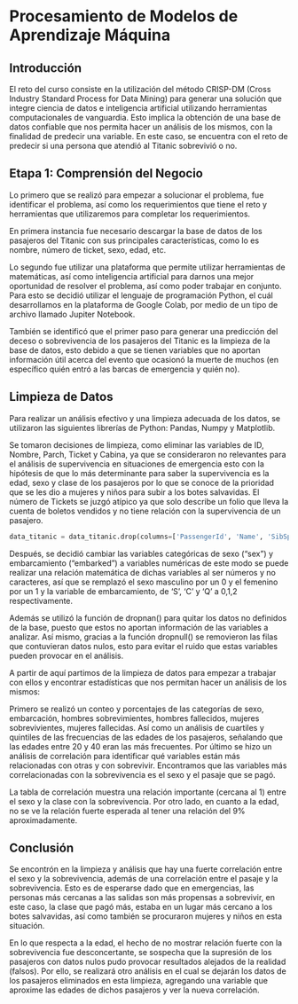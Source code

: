 # Procesamiento de Modelos de Aprendizaje Máquina

## Introducción

El reto del curso consiste en la utilización del método CRISP-DM (Cross Industry Standard Process for Data Mining) para generar una solución que integre ciencia de datos e inteligencia artificial utilizando herramientas computacionales de vanguardia. Esto implica la obtención de una base de datos confiable que nos permita hacer un análisis de los mismos, con la finalidad de predecir una variable. En este caso, se encuentra con el reto de predecir si una persona que atendió al Titanic sobrevivió o no. 

## Etapa 1: Comprensión del Negocio

Lo primero que se realizó para empezar a solucionar el problema, fue identificar el problema, así como los requerimientos que tiene el reto y herramientas que utilizaremos para completar los requerimientos.

En primera instancia fue necesario descargar la base de datos de los pasajeros del Titanic con sus principales características, como lo es nombre, número de ticket, sexo, edad, etc. 

Lo segundo fue utilizar una plataforma que permite utilizar herramientas de matemáticas, así como inteligencia artificial para darnos una mejor oportunidad de resolver el problema, así como poder trabajar en conjunto. Para esto se decidió utilizar el lenguaje de programación Python, el cuál desarrollamos en la plataforma de Google Colab, por medio de un tipo de archivo llamado Jupiter Notebook.

También se identificó que el primer paso para generar una predicción del deceso o sobrevivencia de los pasajeros del Titanic es la limpieza de la base de datos, esto debido a que se tienen variables que no aportan información útil acerca del evento que ocasionó la muerte de muchos (en específico quién entró a las barcas de emergencia y quién no).

## Limpieza de Datos

Para realizar un análisis efectivo y una limpieza adecuada de los datos, se utilizaron las siguientes librerías de Python: Pandas, Numpy y Matplotlib.

Se tomaron decisiones de limpieza, como eliminar las variables de ID, Nombre, Parch, Ticket y Cabina, ya que se consideraron no relevantes para el análisis de supervivencia en situaciones de emergencia esto con la hipótesis de que lo más determinante para saber la supervivencia es la edad, sexo y clase de los pasajeros por lo que se conoce de la prioridad que se les dio a mujeres y niños para subir a los botes salvavidas. El número de Tickets se juzgó atípico ya que solo describe un folio que lleva la cuenta de boletos vendidos y no tiene relación con la supervivencia de un pasajero. 

```python
data_titanic = data_titanic.drop(columns=['PassengerId', 'Name', 'SibSp', 'Parch', 'Ticket', 'Cabin'])
```

Después, se decidió cambiar las variables categóricas de sexo (“sex”) y embarcamiento (“embarked”) a variables numéricas de este modo se puede realizar una relación matemática de dichas variables al ser números y no caracteres, así que se remplazó el sexo masculino por un 0 y el femenino por un 1 y la variable de embarcamiento, de ‘S’, ‘C’ y ‘Q’ a 0,1,2 respectivamente.

Además se utilizó la función de dropnan() para quitar los datos no definidos de la base, puesto que estos no aportan información de las variables a analizar. Así mismo, gracias a la función dropnull() se removieron las filas que contuvieran datos nulos, esto para evitar el ruido que estas variables pueden provocar en el análisis.

A partir de aquí partimos de la limpieza de datos para empezar a trabajar con ellos y encontrar estadísticas que nos permitan hacer un análisis de los mismos:

Primero se realizó un conteo y porcentajes de las categorías de sexo, embarcación, hombres sobrevimientes, hombres fallecidos, mujeres sobrevivientes, mujeres fallecidas. Así como un análisis de cuartiles y quintiles de las frecuencias de las edades de los pasajeros, señalando que las edades entre 20 y 40 eran las más frecuentes. Por último se hizo un análisis de correlación para identificar qué variables están más relacionadas con otras y con sobrevivir. Encontramos que las variables más correlacionadas con la sobrevivencia es el sexo y el pasaje que se pagó. 

La tabla de correlación muestra una relación importante (cercana al 1) entre el sexo y la clase con  la sobrevivencia. Por otro lado, en cuanto a la edad, no se ve la relación fuerte esperada al tener una relación del 9% aproximadamente.

## Conclusión 

Se encontrón en la limpieza y análisis que hay una fuerte correlación entre el sexo y la sobrevivencia, además de una correlación entre el pasaje y la sobrevivencia. Esto es de esperarse dado que en emergencias, las personas más cercanas a las salidas son más propensas a sobrevivir, en este caso, la clase que pagó más, estaba en un lugar más cercano a los botes salvavidas, así como también se procuraron mujeres y niños en esta situación.

En lo que respecta a la edad, el hecho de no mostrar relación fuerte con la sobrevivencia fue desconcertante, se sospecha que la supresión de los pasajeros con datos nulos pudo provocar resultados alejados de la realidad (falsos). Por ello, se realizará otro análisis en el cual se dejarán los datos de los pasajeros eliminados en esta limpieza, agregando una variable que aproxime las edades de dichos pasajeros y ver la nueva correlación.


